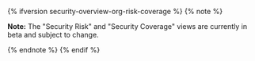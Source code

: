 {% ifversion security-overview-org-risk-coverage %}
{% note %}

**Note:** The "Security Risk" and "Security Coverage" views are currently in beta and subject to change.

{% endnote %}
{% endif %}
